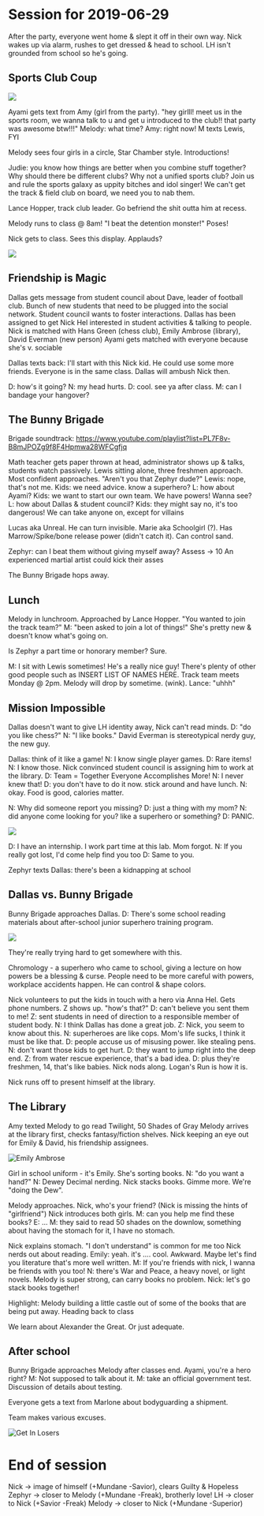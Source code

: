 <!-- TITLE: Session 9 -->
<!-- SUBTITLE: A quick summary of Session 9 -->

# Session for 2019-06-29
After the party, everyone went home & slept it off in their own way.
Nick wakes up via alarm, rushes to get dressed & head to school.
LH isn't grounded from school so he's going.

## Sports Club Coup
![](https://i.pinimg.com/originals/1f/45/22/1f452262fd91bb7ae749a22bb6d8a59c.gif)

Ayami gets text from Amy (girl from the party).
"hey girlll! meet us in the sports room, we wanna talk to u and get u introduced to the club!! that party was awesome btw!!!"
Melody: what time? Amy: right now!
M texts Lewis, FYI

Melody sees four girls in a circle, Star Chamber style.
Introductions!

Judie: you know how things are better when you combine stuff together?
Why should there be different clubs? Why not a unified sports club?
Join us and rule the sports galaxy as uppity bitches and idol singer!
We can't get the track & field club on board, we need you to nab them.

Lance Hopper, track club leader. Go befriend the shit outta him at recess.

Melody runs to class @ 8am! "I beat the detention monster!" Poses!

Nick gets to class. Sees this display. Applauds?

![](https://66.media.tumblr.com/d6977343336085f105879112dd8a2c2c/tumblr_p5ce6a1GzP1vfmkclo1_400.png)

## Friendship is Magic

Dallas gets message from student council about Dave, leader of football club.
Bunch of new students that need to be plugged into the social network.
Student council wants to foster interactions.
Dallas has been assigned to get Nick Hel interested in student activities & talking to people.
Nick is matched with Hans Green (chess club), Emily Ambrose (library), David Everman (new person)
Ayami gets matched with everyone because she's v. sociable

Dallas texts back: I'll start with this Nick kid. He could use some more friends.
Everyone is in the same class. Dallas will ambush Nick then.

D: how's it going? N: my head hurts. D: cool. see ya after class.
M: can I bandage your hangover?

## The Bunny Brigade
Brigade soundtrack: https://www.youtube.com/playlist?list=PL7F8v-B8mJPOZg9f8F4Hpmwa28WFCgfjq

Math teacher gets paper thrown at head, administrator shows up & talks, students watch passively.
Lewis sitting alone, three freshmen approach. Most confident approaches.
"Aren't you that Zephyr dude?"
Lewis: nope, that's not me.
Kids: we need advice. know a superhero?
L: how about Ayami?
Kids: we want to start our own team. We have powers! Wanna see?
L: how about Dallas & student council?
Kids: they might say no, it's too dangerous! We can take anyone on, except for villains

Lucas aka Unreal. He can turn invisible.
Marie aka Schoolgirl (?). Has Marrow/Spike/bone release power
(didn't catch it). Can control sand.

Zephyr: can I beat them without giving myself away? Assess -> 10
An experienced martial artist could kick their asses

The Bunny Brigade hops away.

## Lunch

Melody in lunchroom. Approached by Lance Hopper. "You wanted to join the track team?"
M: "been asked to join a lot of things!"
She's pretty new & doesn't know what's going on.

Is Zephyr a part time or honorary member? Sure.

M: I sit with Lewis sometimes! He's a really nice guy!
There's plenty of other good people such as INSERT LIST OF NAMES HERE.
Track team meets Monday @ 2pm. Melody will drop by sometime. (wink). Lance: "uhhh"

## Mission Impossible

Dallas doesn't want to give LH identity away, Nick can't read minds.
D: "do you like chess?" N: "I like books."
David Everman is stereotypical nerdy guy, the new guy.

Dallas: think of it like a game! N: I know single player games. D: Rare items! N: I know those.
Nick convinced student council is assigning him to work at the library.
D: Team = Together Everyone Accomplishes More!
N: I never knew that!
D: you don't have to do it now. stick around and have lunch.
N: okay. Food is good, calories matter.

N: Why did someone report you missing?
D: just a thing with my mom?
N: did anyone come looking for you? like a superhero or something?
D: PANIC.

![](https://i.kym-cdn.com/photos/images/newsfeed/001/485/098/245.gif)

D: I have an internship. I work part time at this lab. Mom forgot.
N: If you really got lost, I'd come help find you too
D: Same to you.

Zephyr texts Dallas: there's been a kidnapping at school

## Dallas vs. Bunny Brigade

Bunny Brigade approaches Dallas.
D: There's some school reading materials about after-school junior superhero training program.

![](https://am23.akamaized.net/tms/cnt/uploads/2018/06/cap-reads.jpg)

They're really trying hard to get somewhere with this.

Chromology - a superhero who came to school, giving a lecture on how powers be a blessing & curse.
People need to be more careful with powers, workplace accidents happen.
He can control & shape colors.

Nick volunteers to put the kids in touch with a hero via Anna Hel. Gets phone numbers.
Z shows up. "how's that?"
D: can't believe you sent them to me!
Z: sent students in need of direction to a responsible member of student body.
N: I think Dallas has done a great job.
Z: Nick, you seem to know about this.
N: superheroes are like cops. Mom's life sucks, I think it must be like that.
D: people accuse us of misusing power. like stealing pens.
N: don't want those kids to get hurt.
D: they want to jump right into the deep end.
Z: from water rescue experience, that's a bad idea.
D: plus they're freshmen, 14, that's like babies.
Nick nods along. Logan's Run is how it is.

Nick runs off to present himself at the library.

## The Library

Amy texted Melody to go read Twilight, 50 Shades of Gray
Melody arrives at the library first, checks fantasy/fiction shelves.
Nick keeping an eye out for Emily & David, his friendship assignees.

![Emily Ambrose](/uploads/sycamour/emily-ambrose.jpg "Emily Ambrose")

Girl in school uniform - it's Emily.
She's sorting books. N: "do you want a hand?"
N: Dewey Decimal nerding.
Nick stacks books. Gimme more.
We're "doing the Dew".

Melody approaches. Nick, who's your friend? (Nick is missing the hints of "girlfriend")
Nick introduces both girls.
M: can you help me find these books?
E: ...
M: they said to read 50 shades on the downlow, something about having the stomach for it, I have no stomach.

Nick explains stomach. "I don't understand" is common for me too
Nick nerds out about reading.
Emily: yeah. it's .... cool. Awkward. Maybe let's find you literature that's more well written.
M: If you're friends with nick, I wanna be friends with you too!
N: there's War and Peace, a heavy novel, or light novels.
Melody is super strong, can carry books no problem.
Nick: let's go stack books together!

Highlight: Melody building a little castle out of some of the books that are being put away.
Heading back to class

We learn about Alexander the Great. Or just adequate.

## After school

Bunny Brigade approaches Melody after classes end.
Ayami, you're a hero right? M: Not supposed to talk about it.
M: take an official government test.
Discussion of details about testing.

Everyone gets a text from Marlone about bodyguarding a shipment.

Team makes various excuses.

![Get In Losers](/uploads/sycamour/get-in-losers.jpg "Get In Losers")
# End of session

Nick -> image of himself (+Mundane -Savior), clears Guilty & Hopeless
Zephyr -> closer to Melody (+Mundane -Freak), brotherly love!
LH -> closer to Nick (+Savior -Freak)
Melody -> closer to Nick (+Mundane -Superior)
